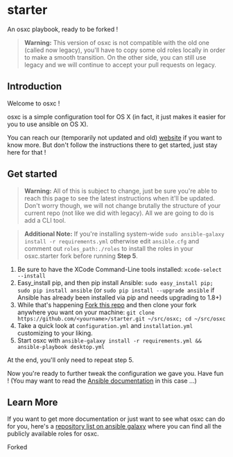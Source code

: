 starter
=======

An osxc playbook, ready to be forked !


> **Warning:** This version of osxc is not compatible with the old one (called now legacy), you'll have to copy some old roles locally in order to make a smooth transition. On the other side, you can still use legacy and we will continue to accept your pull requests on legacy.

## Introduction

Welcome to osxc !

osxc is a simple configuration tool for OS X (in fact, it just makes it easier for you to use ansible on OS X).

You can reach our (temporarily not updated and old) [website](http://osxc.github.io) if you want to know more. But don't follow the instructions there to get started, just stay here for that !

## Get started

> **Warning:** All of this is subject to change, just be sure you're able to reach this page to see the latest instructions when it'll be updated. Don't worry though, we will not change brutally the structure of your current repo (not like we did with legacy). All we are going to do is add a CLI tool.

> **Additional Note:** If you're installing system-wide `sudo ansible-galaxy install -r requirements.yml` otherwise edit `ansible.cfg` and comment out `roles_path:./roles` to install the roles in your osxc.starter fork before running **Step 5**.

1. Be sure to have the XCode Command-Line tools installed: `xcode-select --install`
2. Easy_install pip, and then pip install Ansible: `sudo easy_install pip; sudo pip install ansible` (or `sudo pip install --upgrade ansible` if Ansible has already been installed via pip and needs upgrading to 1.8+)
3. While that's happening [Fork this repo](https://github.com/osxc/starter/fork) and then clone your fork anywhere you want on your machine: `git clone https://github.com/<yourname>/starter.git ~/src/osxc; cd ~/src/osxc`
4. Take a quick look at `configuration.yml` and `installation.yml` customizing to your liking.
5. Start osxc with `ansible-galaxy install -r requirements.yml && ansible-playbook desktop.yml`

At the end, you'll only need to repeat step 5.

Now you're ready to further tweak the configuration we gave you. Have fun ! (You may want to read the [Ansible documentation](http://docs.ansible.com/index.html) in this case ...)

## Learn More

If you want to get more documentation or just want to see what osxc can do for you, here's a [repository list on ansible galaxy](https://galaxy.ansible.com/list#/users/6499) where you can find all the publicly available roles for osxc.

Forked